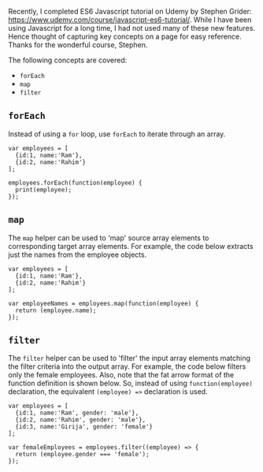 Recently, I completed ES6 Javascript tutorial on Udemy by Stephen Grider: https://www.udemy.com/course/javascript-es6-tutorial/. While I have been using Javascript for a long time, I had not used many of these new features. Hence thought of capturing key concepts on a page for easy reference. Thanks for the wonderful course, Stephen. 

The following concepts are covered:
* `forEach`
* `map`
* `filter`

## `forEach`
Instead of using a `for` loop, use `forEach` to iterate through an array. 
~~~~
var employees = [
  {id:1, name:'Ram'},
  {id:2, name:'Rahim'}
];

employees.forEach(function(employee) {
  print(employee);
});
~~~~

## `map`
The `map` helper can be used to 'map' source array elements to corresponding target array elements. For example, the code below extracts just the names from the employee objects. 
~~~~
var employees = [
  {id:1, name:'Ram'},
  {id:2, name:'Rahim'}
];

var employeeNames = employees.map(function(employee) {
  return (employee.name);
});
~~~~

## `filter`
The `filter` helper can be used to 'filter' the input array elements matching the filter criteria into the output array. For example, the code below filters only the female employees. Also, note that the fat arrow format of the function definition is shown below. So, instead of using `function(employee)` declaration, the equivalent `(employee) =>` declaration is used. 
~~~~
var employees = [
  {id:1, name:'Ram', gender: 'male'},
  {id:2, name:'Rahim', gender: 'male'}, 
  {id:3, name:'Girija', gender: 'female'}
];

var femaleEmployees = employees.filter((employee) => {
  return (employee.gender === 'female');
});
~~~~
